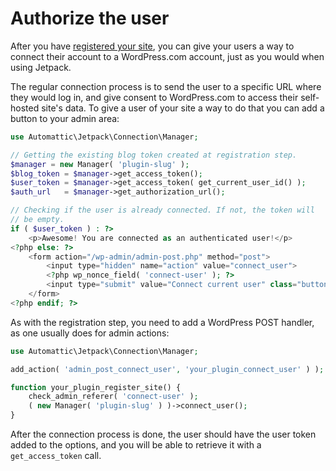 # Authorize the user

After you have [registered your site](register-site.md), you can give
your users a way to connect their account to a WordPress.com account,
just as you would when using Jetpack.

The regular connection process is to send the user to a specific URL
where they would log in, and give consent to WordPress.com to access
their self-hosted site's data. To give a user of your site a way to do
that you can add a button to your admin area:

```php
use Automattic\Jetpack\Connection\Manager;

// Getting the existing blog token created at registration step.
$manager = new Manager( 'plugin-slug' );
$blog_token = $manager->get_access_token();
$user_token = $manager->get_access_token( get_current_user_id() );
$auth_url   = $manager->get_authorization_url();

// Checking if the user is already connected. If not, the token will
// be empty.
if ( $user_token ) : ?>
	<p>Awesome! You are connected as an authenticated user!</p>
<?php else: ?>
	<form action="/wp-admin/admin-post.php" method="post">
		<input type="hidden" name="action" value="connect_user">
		<?php wp_nonce_field( 'connect-user' ); ?>
		<input type="submit" value="Connect current user" class="button button-primary">
	</form>
<?php endif; ?>
```

As with the registration step, you need to add a WordPress POST
handler, as one usually does for admin actions:

```php
use Automattic\Jetpack\Connection\Manager;

add_action( 'admin_post_connect_user', 'your_plugin_connect_user' ) );

function your_plugin_register_site() {
	check_admin_referer( 'connect-user' );
	( new Manager( 'plugin-slug' ) )->connect_user();
}
```

After the connection process is done, the user should have the user
token added to the options, and you will be able to retrieve it with a
`get_access_token` call.
